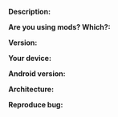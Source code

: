 <!-- 
      This is the default template for creating issues. Please fill out the details below. 
      If you don't know something or if it does not apply, just write a dash (-).
      
      Thank you for reporting the issue!
      -->

<!-- Enter a (multi-line if necessary) description of the issue/bug -->
**Description:**
<!-- Enter mods here (e. g. Xposed) -->
**Are you using mods? Which?:**
<!-- Cornowser version -->
**Version:**
<!-- Your android device (e. g. OnePlus 2) -->
**Your device:**
<!-- Android version (e. g. 6.0.1) -->
**Android version:**
<!-- Your CPU arch (arm, arm64, x86, x86_64, MIPS, MIPS64, ...)-->
**Architecture:**

<!-- Enter a (multi-line) guide how to reproduce the bug -->
**Reproduce bug:**



